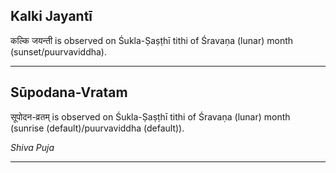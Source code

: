 ## Kalki Jayantī
कल्कि जयन्ती is observed on Śukla-Ṣaṣṭhī tithi of Śravaṇa (lunar) month (sunset/puurvaviddha).



---
## Sūpodana-Vratam
सूपोदन-व्रतम् is observed on Śukla-Ṣaṣṭhī tithi of Śravaṇa (lunar) month (sunrise (default)/puurvaviddha (default)).

_Shiva Puja_

---
